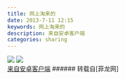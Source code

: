 ```yaml
---
title: 网上淘来的
date: 2013-7-11 12:15
keywords: 网上淘来的
description: 来自安卓客户端
categories: sharing
---
```

<td class="t_f" id="postmessage_20020">


<img aid="7259" data-cf-modified-1a72c19ef0acbe8a307f02fe-="" file="data/attachment/forum/201307/11/20130711121255_75132.jpg" id="aimg_7259" inpost="1" onclick="" onmouseover="" src="http://www.flw.ph/data/attachment/forum/201307/11/20130711121255_75132.jpg" thumbimg="1" zoomfile="data/attachment/forum/201307/11/20130711121255_75132.jpg"/>



<img aid="7260" data-cf-modified-1a72c19ef0acbe8a307f02fe-="" file="data/attachment/forum/201307/11/20130711121345_51615.jpeg" id="aimg_7260" inpost="1" onclick="" onmouseover="" src="http://www.flw.ph/data/attachment/forum/201307/11/20130711121345_51615.jpeg" thumbimg="1" zoomfile="data/attachment/forum/201307/11/20130711121345_51615.jpeg"/>


<br/>
<a href="http://www.flw.ph//mobcent/download/down.php" target="_blank">来自安卓客户端</a></td>
###### 转载自[菲龙网]